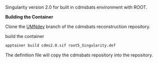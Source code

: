 Singularity version 2.0 for built in cdmsbats environment with ROOT.


<b>Building the Container</b>

Clone the [UMNdev](https://gitlab.com/supercdms/Reconstruction/cdmsbats/-/tree/UMNdev?ref_type=heads) branch of the cdmsbats reconstruction repository.

build the container
```bash
apptainer build cdms2.0.sif root5_Singularity.def
```

The definition file will copy the cdmsbats repository into the repository.
